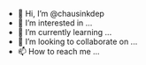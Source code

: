 - 👋 Hi, I’m @chausinkdep
- 👀 I’m interested in ...
- 🌱 I’m currently learning ...
- 💞️ I’m looking to collaborate on ...
- 📫 How to reach me ...

<!---
chausinkdep/chausinkdep is a ✨ special ✨ repository because its `README.md` (this file) appears on your GitHub profile.
You can click the Preview link to take a look at your changes.
--->
